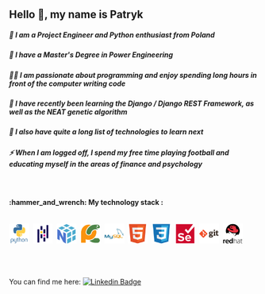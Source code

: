 <h2>Hello 👋, my name is Patryk</h2>
<h5>🔭 I am a Project Engineer and Python enthusiast from Poland</h5>
<h5>📄 I have a Master's Degree in Power Engineering</h5>
<h5>👨‍💻 I am passionate about programming and enjoy spending long hours in front of the computer writing code</h5>
<h5>🌱 I have recently been learning the Django / Django REST Framework, as well as the NEAT genetic algorithm</h5>
<h5>📝 I also have quite a long list of technologies to learn next</h5>
<h5>⚡ When I am logged off, I spend my free time playing football and educating myself in the areas of finance and psychology</h5>

<br>
<h4>:hammer_and_wrench: My technology stack :</h4>

<div>
<br>
  <img src="https://github.com/devicons/devicon/blob/master/icons/python/python-original-wordmark.svg"  title="CSS3" alt="CSS" width="40" height="40"/>&nbsp;
  <img src="https://github.com/devicons/devicon/blob/master/icons/pandas/pandas-original.svg"  title="CSS3" alt="CSS" width="40" height="40"/>&nbsp;
  <img src="https://github.com/devicons/devicon/blob/master/icons/numpy/numpy-original.svg"  title="CSS3" alt="CSS" width="40" height="40"/>&nbsp;
  <img src="https://github.com/devicons/devicon/blob/master/icons/pycharm/pycharm-original.svg"  title="CSS3" alt="CSS" width="40" height="40"/>&nbsp;
  <img src="https://github.com/devicons/devicon/blob/master/icons/mysql/mysql-original-wordmark.svg"  title="CSS3" alt="CSS" width="40" height="40"/>&nbsp;
  <img src="https://github.com/devicons/devicon/blob/master/icons/html5/html5-original.svg" title="HTML5" alt="HTML" width="40" height="40"/>&nbsp;
  <img src="https://github.com/devicons/devicon/blob/master/icons/css3/css3-original.svg"  title="CSS3" alt="CSS" width="40" height="40"/>&nbsp;
  <img src="https://github.com/devicons/devicon/blob/master/icons/selenium/selenium-original.svg"  title="CSS3" alt="CSS" width="40" height="40"/>&nbsp;
  <img src="https://github.com/devicons/devicon/blob/master/icons/git/git-original-wordmark.svg"  title="CSS3" alt="CSS" width="40" height="40"/>&nbsp;
  <img src="https://github.com/devicons/devicon/blob/master/icons/redhat/redhat-original-wordmark.svg"  title="CSS3" alt="CSS" width="40" height="40"/>&nbsp;
 
</div><br><br><br>

You can find me here: [![Linkedin Badge](https://img.shields.io/badge/-LinkedIn-blue?style=flat&logo=Linkedin&logoColor=white)](https://www.linkedin.com/in/patryk-sowi%C5%84ski-0a5631197/)
